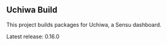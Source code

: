## Uchiwa Build

This project builds packages for Uchiwa, a Sensu dashboard.

Latest release: 0.16.0

